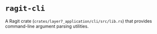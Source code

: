 # `ragit-cli`

A Ragit crate (`crates/layer7_application/cli/src/lib.rs`) that provides command-line argument parsing utilities.
